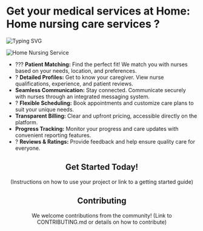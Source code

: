 <!-- Project Title -->
<h1>Get your medical services at Home: Home nursing care services ?</h1>

<img src="https://readme-typing-svg.demolab.com/?lines=Never settle for anything less than exceptional care+%F0%9F%8F%AA" alt="Typing SVG">

![Home Nursing Service](https://drmoamenada.com/wp-content/uploads/2022/01/Home-Nursing-Service-Dr.-Moamen-Nada.jpg)
<ul>
  <li>??? <strong>Patient Matching:</strong> Find the perfect fit! We match you with nurses based on your needs, location, and preferences.</li>
  <li>? <strong>Detailed Profiles:</strong> Get to know your caregiver. View nurse qualifications, experience, and patient reviews.</li>
  <li><strong>Seamless Communication:</strong> Stay connected. Communicate securely with nurses through an integrated messaging system.</li>
  <li>? <strong>Flexible Scheduling:</strong> Book appointments and customize care plans to suit your unique needs.</li>
  <li><strong>Transparent Billing:</strong> Clear and upfront pricing, accessible directly on the platform.</li>
  <li><strong>Progress Tracking:</strong> Monitor your progress and care updates with convenient reporting features.</li>
  <li>? <strong>Reviews & Ratings:</strong> Provide feedback and help ensure quality care for everyone.</li>
</ul>

<!-- Getting Started Section -->
<h2 align="center">Get Started Today!</h2>
<p align="center">(Instructions on how to use your project or link to a getting started guide)</p>

<!-- Contributing Section -->
<h2 align="center">Contributing</h2>
<p align="center">We welcome contributions from the community! (Link to CONTRIBUTING.md or details on how to contribute)</p>
